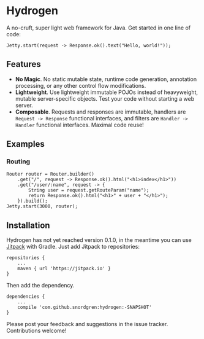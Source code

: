 # Hydrogen

A no-cruft, super light web framework for Java. Get started in one line of code:

	Jetty.start(request -> Response.ok().text("Hello, world!"));

## Features
 * **No Magic**. No static mutable state, runtime code generation, annotation
 processing, or any other control flow modifications.
 * **Lightweight**. Use lightweight immutable POJOs instead of heavyweight,
 mutable server-specific objects. Test your code without starting a web
 server.
 * **Composable**. Requests and responses are immutable, handlers are 
 `Request -> Response` functional interfaces, and filters are 
 `Handler -> Handler` functional interfaces. Maximal code reuse!

## Examples
### Routing

	Router router = Router.builder()
		.get("/", request -> Response.ok().html("<h1>index</h1>"))
		.get("/user/:name", request -> {
			String user = request.getRouteParam("name");
			return Response.ok().html("<h1>" + user + "</h1>");
		}).build();
	Jetty.start(3000, router);

## Installation
Hydrogen has not yet reached version 0.1.0, in the meantime you can use 
[Jitpack](https://jitpack.io/#snordgren/hydrogen) with Gradle.
Just add Jitpack to repositories:

	repositories {
		...
		maven { url 'https://jitpack.io' }
	}
	
Then add the dependency.

	dependencies {
		...
		compile 'com.github.snordgren:hydrogen:-SNAPSHOT'
	}

Please post your feedback and suggestions in the issue tracker. 
Contributions welcome!
